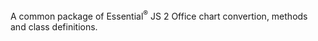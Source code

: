 A common package of Essential<sup>®</sup> JS 2 Office chart convertion, methods and class definitions.